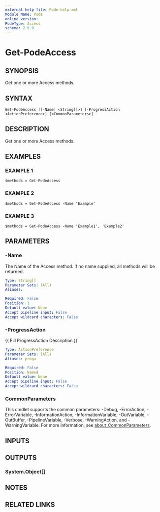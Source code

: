 ```yaml
---
external help file: Pode-help.xml
Module Name: Pode
online version:
PodeType: Access
schema: 2.0.0
---
```


# Get-PodeAccess

## SYNOPSIS
Get one or more Access methods.

## SYNTAX

```
Get-PodeAccess [[-Name] <String[]>] [-ProgressAction <ActionPreference>] [<CommonParameters>]
```

## DESCRIPTION
Get one or more Access methods.

## EXAMPLES

### EXAMPLE 1
```
$methods = Get-PodeAccess
```

### EXAMPLE 2
```
$methods = Get-PodeAccess -Name 'Example'
```

### EXAMPLE 3
```
$methods = Get-PodeAccess -Name 'Example1', 'Example2'
```

## PARAMETERS

### -Name
The Name of the Access method.
If no name supplied, all methods will be returned.

```yaml
Type: String[]
Parameter Sets: (All)
Aliases:

Required: False
Position: 1
Default value: None
Accept pipeline input: False
Accept wildcard characters: False
```

### -ProgressAction
{{ Fill ProgressAction Description }}

```yaml
Type: ActionPreference
Parameter Sets: (All)
Aliases: proga

Required: False
Position: Named
Default value: None
Accept pipeline input: False
Accept wildcard characters: False
```

### CommonParameters
This cmdlet supports the common parameters: -Debug, -ErrorAction, -ErrorVariable, -InformationAction, -InformationVariable, -OutVariable, -OutBuffer, -PipelineVariable, -Verbose, -WarningAction, and -WarningVariable. For more information, see [about_CommonParameters](http://go.microsoft.com/fwlink/?LinkID=113216).

## INPUTS

## OUTPUTS

### System.Object[]
## NOTES

## RELATED LINKS
